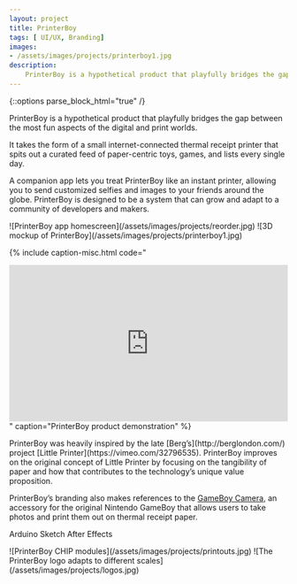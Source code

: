 ```yaml
---
layout: project
title: PrinterBoy
tags: [ UI/UX, Branding]
images:
- /assets/images/projects/printerboy1.jpg
description:
    PrinterBoy is a hypothetical product that playfully bridges the gap between the most fun aspects of the digital and print worlds.
---
```

{::options parse_block_html="true" /}

<div class="flex-wrapper m-col">
<div class="flex-column _50 m-margin">
PrinterBoy is a hypothetical product that playfully bridges the gap between the most fun aspects of the digital and print worlds.

It takes the form of a small internet-connected thermal receipt printer that spits out a curated feed of paper-centric toys, games, and lists every single day.

A companion app lets you treat PrinterBoy like an instant printer, allowing you to send customized selfies and images to your friends around the globe. PrinterBoy is designed to be a system that can grow and adapt to a community of developers and makers.
</div>
<div class="flex-column _50 m-margin">
![PrinterBoy app homescreen](/assets/images/projects/reorder.jpg)
![3D mockup of PrinterBoy](/assets/images/projects/printerboy1.jpg)
</div>
</div>

{% include caption-misc.html
    code="<style>.embed-container { position: relative; padding-bottom: 56.25%; height: 0; overflow: hidden; max-width: 100%; } .embed-container iframe, .embed-container object, .embed-container embed { position: absolute; top: 0; left: 0; width: 100%; height: 100%; }</style><div class='embed-container'><iframe src='https://player.vimeo.com/video/216409981' frameborder='0' webkitAllowFullScreen mozallowfullscreen allowFullScreen></iframe></div>"
    caption="PrinterBoy product demonstration"
%}

<div class="flex-wrapper m-col">
<div class="flex-column _50 m-margin">
PrinterBoy was heavily inspired by the late [Berg’s](http://berglondon.com/) project [Little Printer](https://vimeo.com/32796535). PrinterBoy improves on the original concept of Little Printer by focusing on the tangibility of paper and how that contributes to the technology’s unique value proposition.

PrinterBoy’s branding also makes references to the [GameBoy Camera](https://www.youtube.com/watch?v=aUbeNmBM8Go), an accessory for the original Nintendo GameBoy that allows users to take photos and print them out on thermal receipt paper.

Arduino
Sketch
After Effects
</div>
<div class="flex-column _50 m-margin">
![PrinterBoy CHIP modules](/assets/images/projects/printouts.jpg)
![The PrinterBoy logo adapts to different scales](/assets/images/projects/logos.jpg)
</div>
</div>